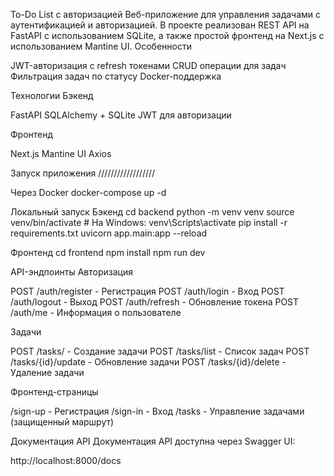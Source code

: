 ﻿To-Do List с авторизацией
Веб-приложение для управления задачами с аутентификацией и авторизацией. В проекте реализован REST API на FastAPI с использованием SQLite, а также простой фронтенд на Next.js с использованием Mantine UI.
Особенности

JWT-авторизация с refresh токенами
CRUD операции для задач
Фильтрация задач по статусу
Docker-поддержка

Технологии
Бэкенд

FastAPI
SQLAlchemy + SQLite
JWT для авторизации

Фронтенд

Next.js
Mantine UI
Axios

Запуск приложения //////////////////

Через Docker
docker-compose up -d

Локальный запуск
Бэкенд
cd backend
python -m venv venv
source venv/bin/activate  # На Windows: venv\Scripts\activate
pip install -r requirements.txt
uvicorn app.main:app --reload

Фронтенд
cd frontend
npm install
npm run dev

API-эндпоинты
Авторизация

POST /auth/register - Регистрация
POST /auth/login - Вход
POST /auth/logout - Выход
POST /auth/refresh - Обновление токена
POST /auth/me - Информация о пользователе

Задачи

POST /tasks/ - Создание задачи
POST /tasks/list - Список задач
POST /tasks/{id}/update - Обновление задачи
POST /tasks/{id}/delete - Удаление задачи

Фронтенд-страницы

/sign-up - Регистрация
/sign-in - Вход
/tasks - Управление задачами (защищенный маршрут)

Документация API
Документация API доступна через Swagger UI:

http://localhost:8000/docs

